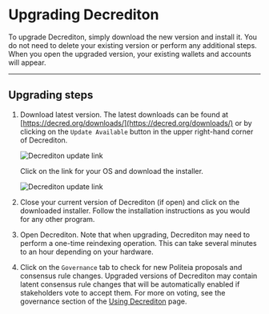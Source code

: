 # Upgrading Decrediton

To upgrade Decrediton, simply download the new version and install it. You do not need to delete your existing version or perform any additional steps. When you open the upgraded version, your existing wallets and accounts will appear. 

---

## Upgrading steps

1. Download latest version. The latest downloads can be found at [https://decred.org/downloads/](https://decred.org/downloads/) or by clicking on the `Update Available` button in the upper right-hand corner of Decrediton.

    ![Decrediton update link](/img/decrediton/upgrading/update-available.png)

    Click on the link for your OS and download the installer.

    ![Decrediton update link](/img/decrediton/upgrading/download-link.png)

1. Close your current version of Decrediton (if open) and click on the downloaded installer. Follow the installation instructions as you would for any other program. 
1. Open Decrediton. Note that when upgrading, Decrediton may need to perform a one-time reindexing operation.  This can take several minutes to an hour depending on your hardware.
1. Click on the `Governance` tab to check for new Politeia proposals and consensus rule changes. Upgraded versions of Decrediton may contain latent consensus rule changes that will be automatically enabled if stakeholders vote to accept them. For more on voting, see the governance section of the [Using Decrediton](../wallets/decrediton/using-decrediton/#governance) page. 

